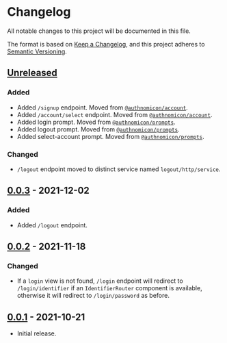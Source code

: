 # Changelog
All notable changes to this project will be documented in this file.

The format is based on [Keep a Changelog](https://keepachangelog.com/en/1.0.0/),
and this project adheres to [Semantic Versioning](https://semver.org/spec/v2.0.0.html).

## [Unreleased]
### Added
- Added `/signup` endpoint.  Moved from [`@authnomicon/account`](https://github.com/authnomicon/account).
- Added `/account/select` endpoint.  Moved from [`@authnomicon/account`](https://github.com/authnomicon/account).
- Added login prompt.  Moved from [`@authnomicon/prompts`](https://github.com/authnomicon/prompts).
- Added logout prompt.  Moved from [`@authnomicon/prompts`](https://github.com/authnomicon/prompts).
- Added select-account prompt.  Moved from [`@authnomicon/prompts`](https://github.com/authnomicon/prompts).

### Changed
- `/logout` endpoint moved to distinct service named `logout/http/service`.

## [0.0.3] - 2021-12-02
### Added
- Added `/logout` endpoint.

## [0.0.2] - 2021-11-18
### Changed

- If a `login` view is not found, `/login` endpoint will redirect to
`/login/identifier` if an `IdentifierRouter` component is available, otherwise
it will redirect to `/login/password` as before.

## [0.0.1] - 2021-10-21

- Initial release.

[Unreleased]: https://github.com/authnomicon/login/compare/v0.0.3...HEAD
[0.0.3]: https://github.com/authnomicon/login/compare/v0.0.2...v0.0.3
[0.0.2]: https://github.com/authnomicon/login/compare/v0.0.1...v0.0.2
[0.0.1]: https://github.com/authnomicon/login/releases/tag/v0.0.1
